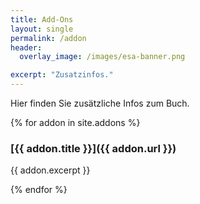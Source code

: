 ```yaml
---
title: Add-Ons
layout: single
permalink: /addon
header:
  overlay_image: /images/esa-banner.png

excerpt: "Zusatzinfos."
---
```


Hier finden Sie zusätzliche Infos zum Buch.

{% for addon in site.addons %}

### [{{ addon.title }}]({{ addon.url }})

{{ addon.excerpt }}

{% endfor %}
